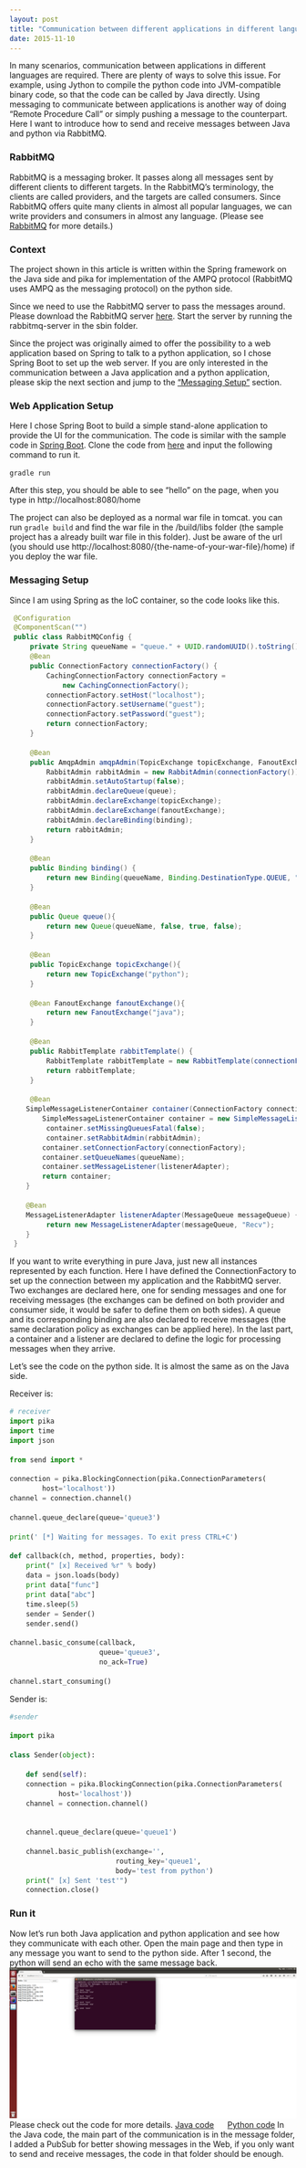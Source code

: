 ```yaml
---
layout: post
title: "Communication between different applications in different languages"
date: 2015-11-10
---
```

In many scenarios, communication between applications in different languages are required. There are plenty of ways to solve this issue. For example, using Jython to compile the python code into JVM-compatible binary code, so that the code can be called by Java directly. Using messaging to communicate between applications is another way of doing “Remote Procedure Call” or simply pushing a message to the counterpart. Here I want to introduce how to send and receive messages between Java and python via RabbitMQ.

<h3>RabbitMQ</h3>
RabbitMQ is a messaging broker. It passes along all messages sent by different clients to different targets. In the RabbitMQ’s terminology, the clients are called providers, and the targets are called consumers. Since RabbitMQ offers quite many clients in almost all popular languages, we can write providers and consumers in almost any language. (Please see <a href="https://www.rabbitmq.com/features.html">RabbitMQ</a> for more details.)

<h3>Context</h3>
The project shown in this article is written within the Spring framework on the Java side and pika for implementation of the AMPQ protocol (RabbitMQ uses AMPQ as the messaging protocol) on the python side. 

Since we need to use the RabbitMQ server to pass the messages around. Please download the RabbitMQ server <a href="https://www.rabbitmq.com/download.html">here</a>. Start the server by running the rabbitmq-server in the sbin folder.

Since the project was originally aimed to offer the possibility to a web application based on Spring to talk to a python application, so I chose Spring Boot to set up the web server. If you are only interested in the communication between a Java application and a python application, please skip the next section and jump to the <a href="#main_content">“Messaging Setup”</a> section.

<h3>Web Application Setup</h3>
Here I chose Spring Boot to build a simple stand-alone application to provide the UI for the communication. The code is similar with the sample code in <a href="http://spring.io/guides/gs/serving-web-content/">Spring Boot</a>. Clone the code from <a href="https://github.com/simonlzn/SpringWithGradle">here</a> and input the following command to run it. 

``` gradle run ```

After this step, you should be able to see “hello” on the page, when you type in http://localhost:8080/home

The project can also be deployed as a normal war file in tomcat. you can run  ``` gradle build ``` and find the war file in the /build/libs folder (the sample project has a already built war file in this folder). Just be aware of the url (you should use http://localhost:8080/{the-name-of-your-war-file}/home) if you deploy the war file.

<h3 id="main_content">Messaging Setup</h3>
Since I am using Spring as the IoC container, so the code looks like this.

``` java
 @Configuration
 @ComponentScan("")
 public class RabbitMQConfig {
     private String queueName = "queue." + UUID.randomUUID().toString().replace("-","");
     @Bean
     public ConnectionFactory connectionFactory() {
         CachingConnectionFactory connectionFactory =
             new CachingConnectionFactory();
         connectionFactory.setHost("localhost");
         connectionFactory.setUsername("guest");
         connectionFactory.setPassword("guest");
         return connectionFactory;
     }
 
     @Bean
     public AmqpAdmin amqpAdmin(TopicExchange topicExchange, FanoutExchange fanoutExchange, Queue queue, Binding binding) {
         RabbitAdmin rabbitAdmin = new RabbitAdmin(connectionFactory());
         rabbitAdmin.setAutoStartup(false);
         rabbitAdmin.declareQueue(queue);
         rabbitAdmin.declareExchange(topicExchange);
         rabbitAdmin.declareExchange(fanoutExchange);
         rabbitAdmin.declareBinding(binding);
         return rabbitAdmin;
     }
 
     @Bean
     public Binding binding() {
         return new Binding(queueName, Binding.DestinationType.QUEUE, "java", "queue1",null);
     }
 
     @Bean
     public Queue queue(){
         return new Queue(queueName, false, true, false);
     }
 
     @Bean
     public TopicExchange topicExchange(){
         return new TopicExchange("python");
     }
 
     @Bean FanoutExchange fanoutExchange(){
         return new FanoutExchange("java");
     }

     @Bean
     public RabbitTemplate rabbitTemplate() {
         RabbitTemplate rabbitTemplate = new RabbitTemplate(connectionFactory());
         return rabbitTemplate;
     }
 
     @Bean
    SimpleMessageListenerContainer container(ConnectionFactory connectionFactory, MessageListenerAdapter listenerAdapter, RabbitAdmin rabbitAdmin) throws IOException {
        SimpleMessageListenerContainer container = new SimpleMessageListenerContainer();
         container.setMissingQueuesFatal(false);
         container.setRabbitAdmin(rabbitAdmin);
        container.setConnectionFactory(connectionFactory);
        container.setQueueNames(queueName);
        container.setMessageListener(listenerAdapter);
        return container;
    }
 
    @Bean
    MessageListenerAdapter listenerAdapter(MessageQueue messageQueue) {
         return new MessageListenerAdapter(messageQueue, "Recv");
    }
 }
```

If you want to write everything in pure Java, just new all instances represented by each function.
Here I have defined the ConnectionFactory to set up the connection between my application and the RabbitMQ server. Two exchanges are declared here, one for sending messages and one for receiving messages (the exchanges can be defined on both provider and consumer side, it would be safer to define them on both sides). A queue and its corresponding binding are also declared to receive messages (the same declaration policy as exchanges can be applied here). In the last part, a container and a listener are declared to define the logic for processing messages when they arrive. 

Let’s see the code on the python side. 
It is almost the same as on the Java side. 

Receiver is:

``` python
# receiver
import pika
import time
import json

from send import *

connection = pika.BlockingConnection(pika.ConnectionParameters(
        host='localhost'))
channel = connection.channel()

channel.queue_declare(queue='queue3')

print(' [*] Waiting for messages. To exit press CTRL+C')

def callback(ch, method, properties, body):
    print(" [x] Received %r" % body)
    data = json.loads(body)
    print data["func"]
    print data["abc"]
    time.sleep(5)
    sender = Sender()
    sender.send()

channel.basic_consume(callback,
                      queue='queue3',
                      no_ack=True)

channel.start_consuming()

```

Sender is:

``` python
#sender

import pika

class Sender(object):

    def send(self):
	connection = pika.BlockingConnection(pika.ConnectionParameters(
        	host='localhost'))
	channel = connection.channel()


	channel.queue_declare(queue='queue1')

	channel.basic_publish(exchange='',
        	              routing_key='queue1',
                	      body='test from python')
	print(" [x] Sent 'test'")
	connection.close()
```

<h3>Run it</h3>
Now let’s run both Java application and python application and see how they communicate with each other.
Open the main page and then type in any message you want to send to the python side. After 1 second, the python will send an echo with the same message back.
<div>
    <img src="/images/post/java_python_comm.png" />
</div>
Please check out the code for more details. <a href="https://github.com/simonlzn/SpringWithRabbitMQ">Java code</a>&nbsp; &nbsp; &nbsp; <a href="https://github.com/simonlzn/PythonRabbitMQTest">Python code</a>
In the Java code, the main part of the communication is in the message folder, I added a PubSub for better showing messages in the Web, if you only want to send and receive messages, the code in that folder should be enough.
